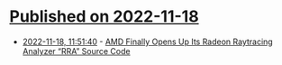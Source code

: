 # [Published on 2022-11-18](index.md)

* [2022-11-18, 11:51:40](https://news.ycombinator.com/item?id=33653356) - [AMD Finally Opens Up Its Radeon Raytracing Analyzer “RRA” Source Code](https://www.phoronix.com/news/AMD-GPUOpen-RRA-Open-Source)
